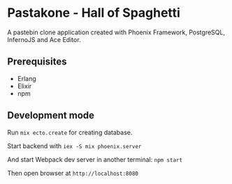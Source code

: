 # Pastakone - Hall of Spaghetti

A pastebin clone application created with Phoenix Framework, PostgreSQL,
InfernoJS and Ace Editor.

## Prerequisites

* Erlang
* Elixir
* npm

## Development mode

Run `mix ecto.create` for creating database.

Start backend with `iex -S mix phoenix.server`

And start Webpack dev server in another terminal: `npm start`

Then open browser at `http://localhost:8080`
